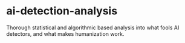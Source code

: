 # ai-detection-analysis
Thorough statistical and algorithmic based analysis into what fools AI detectors, and what makes humanization work.
